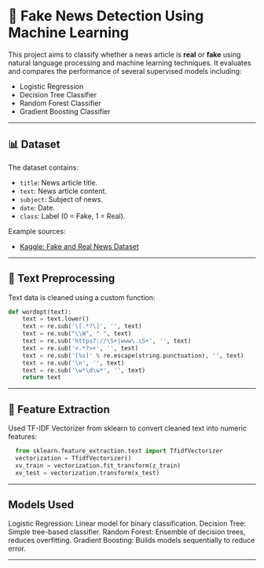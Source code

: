 # 📰 Fake News Detection Using Machine Learning

This project aims to classify whether a news article is **real** or **fake** using natural language processing and machine learning techniques. It evaluates and compares the performance of several supervised models including:

- Logistic Regression
- Decision Tree Classifier
- Random Forest Classifier
- Gradient Boosting Classifier

---

## 📊 Dataset

The dataset contains:
- `title`: News article title.
- `text`: News article content.
- `subject`: Subject of news.
- `date`: Date.
- `class`: Label (0 = Fake, 1 = Real).

Example sources:
- [Kaggle: Fake and Real News Dataset](https://www.kaggle.com/clmentbisaillon/fake-and-real-news-dataset)

---

## 🧹 Text Preprocessing

Text data is cleaned using a custom function:

```python
def wordopt(text):
    text = text.lower()
    text = re.sub('\[.*?\]', '', text)
    text = re.sub("\\W", " ", text)
    text = re.sub('https?://\S+|www\.\S+', '', text)
    text = re.sub('<.*?>+', '', text)
    text = re.sub('[%s]' % re.escape(string.punctuation), '', text)
    text = re.sub('\n', '', text)
    text = re.sub('\w*\d\w*', '', text)
    return text
```

---
## 🔢 Feature Extraction

Used TF-IDF Vectorizer from sklearn to convert cleaned text into numeric features:

```python
  from sklearn.feature_extraction.text import TfidfVectorizer
  vectorization = TfidfVectorizer()
  xv_train = vectorization.fit_transform(z_train)
  xv_test = vectorization.transform(x_test)
```

---

##  Models Used

  Logistic Regression: Linear model for binary classification.
  Decision Tree: Simple tree-based classifier.
  Random Forest: Ensemble of decision trees, reduces overfitting.
  Gradient Boosting: Builds models sequentially to reduce error.

---



